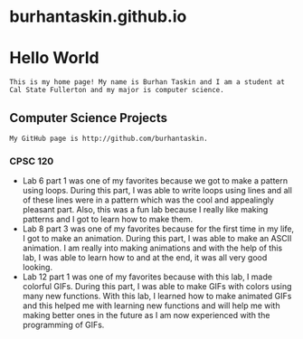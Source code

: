 # burhantaskin.github.io
# Hello World
    This is my home page! My name is Burhan Taskin and I am a student at Cal State Fullerton and my major is computer science.
## Computer Science Projects
    My GitHub page is http://github.com/burhantaskin.
### CPSC 120
* Lab 6
  part 1 was one of my favorites because we got to make a pattern using loops. During this part, I was able to write loops using lines and all of these lines were in a pattern which was the cool and appealingly pleasant part. Also, this was a fun lab because I really like making patterns and I got to learn how to make them.
* Lab 8
  part 3 was one of my favorites because for the first time in my life, I got to make an animation. During this part, I was able to make an ASCII animation. I am really into making animations and with the help of this lab, I was able to learn how to and at the end, it was all very good looking.
* Lab 12
  part 1 was one of my favorites because with this lab, I made colorful GIFs. During this part, I was able to make GIFs with colors using many new functions. With this lab, I learned how to make animated GIFs and this helped me with learning new functions and will help me with making better ones in the future as I am now experienced with the programming of GIFs.
